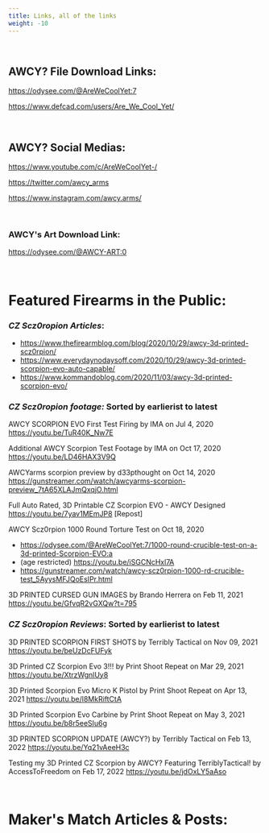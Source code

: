 ```yaml
---
title: Links, all of the links
weight: -10
---
```


<!--more-->

&nbsp;
&nbsp;

## AWCY? File Download Links:

https://odysee.com/@AreWeCoolYet:7

https://www.defcad.com/users/Are_We_Cool_Yet/

&nbsp;
&nbsp;

## AWCY? Social Medias:

https://www.youtube.com/c/AreWeCoolYet-/

https://twitter.com/awcy_arms

https://www.instagram.com/awcy.arms/

&nbsp;
&nbsp;

### AWCY's Art Download Link:
https://odysee.com/@AWCY-ART:0

&nbsp;
&nbsp;

# Featured Firearms in the Public:

### *CZ Scz0ropion Articles*:
- https://www.thefirearmblog.com/blog/2020/10/29/awcy-3d-printed-scz0rpion/
- https://www.everydaynodaysoff.com/2020/10/29/awcy-3d-printed-scorpion-evo-auto-capable/
- https://www.kommandoblog.com/2020/11/03/awcy-3d-printed-scorpion-evo/


### *CZ Scz0ropion footage:* Sorted by earlierist to latest
AWCY SCORPION EVO First Test Firing by IMA on Jul 4, 2020 https://youtu.be/TuR40K_Nw7E

Additional AWCY Scorpion Test Footage by IMA on Oct 17, 2020 https://youtu.be/LD46HAX3V9Q

AWCYarms scorpion preview by d33pthought on Oct 14, 2020 https://gunstreamer.com/watch/awcyarms-scorpion-preview_7tA65XLAJmQxqjO.html

Full Auto Rated, 3D Printable CZ Scorpion EVO - AWCY Designed https://youtu.be/7yav1MEmJP8 [Repost] 

AWCY Scz0rpion 1000 Round Torture Test on Oct 18, 2020
- https://odysee.com/@AreWeCoolYet:7/1000-round-crucible-test-on-a-3d-printed-Scorpion-EVO:a
- (age restricted) https://youtu.be/iSGCNcHxl7A
- https://gunstreamer.com/watch/awcy-scz0rpion-1000-rd-crucible-test_5AyysMFJQoEsIPr.html

3D PRINTED CURSED GUN IMAGES by Brando Herrera on Feb 11, 2021 https://youtu.be/GfvqR2vGXQw?t=795

### *CZ Scz0ropion Reviews*: Sorted by earlierist to latest
3D PRINTED SCORPION FIRST SHOTS by Terribly Tactical on Nov 09, 2021 https://youtu.be/beUzDcFUFyk

3D Printed CZ Scorpion Evo 3!!! by Print Shoot Repeat on Mar 29, 2021 https://youtu.be/XtrzWgnlUy8

3D Printed Scorpion Evo Micro K Pistol by Print Shoot Repeat on Apr 13, 2021 https://youtu.be/l8MkRiftCtA

3D Printed Scorpion Evo Carbine by Print Shoot Repeat on May 3, 2021 https://youtu.be/b8r5eeSIu6g

3D PRINTED SCORPION UPDATE (AWCY?) by Terribly Tactical on Feb 13, 2022 https://youtu.be/Yq21vAeeH3c

Testing my 3D Printed CZ Scorpion by AWCY? Featuring TerriblyTactical! by AccessToFreedom on Feb 17, 2022 https://youtu.be/jdOxLY5aAso

&nbsp;
&nbsp;

# Maker's Match Articles & Posts:

